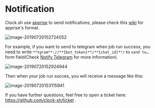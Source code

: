 # Notification

Clock.sh use [apprise](https://github.com/caronc/apprise) to send notifications, please check this [wiki](https://github.com/caronc/apprise/wiki) for apprise's format.

![image-20190720152724052](/Users/laixintao/Program/easycron/help/docs/assets/image-20190720152724052.png)

For example, if you want to send to telegram when job run success, you need to write `**tgram**://**{bot_token}**/**{chat_id}**/` to `send to…` form field(Check [Notify Telegram](https://github.com/caronc/apprise/wiki/Notify_telegram) for more information).

![image-20190720152924944](/Users/laixintao/Program/easycron/help/docs/assets/image-20190720152924944.png)

Then when your job run succes, you will receive a message like this:

![image-20190720153115941](/Users/laixintao/Program/easycron/help/docs/assets/image-20190720153115941.png)



If you have further questions, feel free to open a ticket here: https://github.com/clock-sh/ticket .

